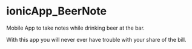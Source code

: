 # ionicApp_BeerNote
Mobile App to take notes while drinking beer at the bar.

With this app you will never ever have trouble with your share of the bill.

